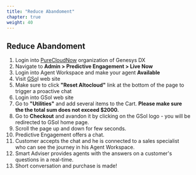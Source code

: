 ```yaml
---
title: "Reduce Abandoment"
chapter: true
weight: 40
---
```


## Reduce Abandoment

1. Login into [PureCloudNow](https://login.mypurecloud.com/#/authenticate-adv/org/purecloudnow) organization of Genesys DX
2. Navigate to **Admin > Predictive Engagement > Live Now** 
3. Login into Agent Workspace and make your agent **Available** 
4. Visit [GSo](https://gsolgc.demo.genesys.com/)l web site 
5. Make sure to click **"Reset Altocloud"** link at the bottom of the page to trigger a proactive chat
6. Login into GSol web site
7. Go to **"Utilities"** and add several items to the Cart. **Please make sure the the total sum does not exceed $2000.**
8. Go to **Checkout** and avandon it by clicking on the GSol logo - you will be redirected to GSol home page.
9. Scroll the page up and down for few seconds.
10. Predictive Engagement offers a chat.
11. Customer accepts the chat and he is connected to a sales specialist who can see the journey in his Agent Workspace.
12. Smart Adviser provides agents with the answers on a customer's questions in a real-time.
13. Short conversation and purchase is made!

